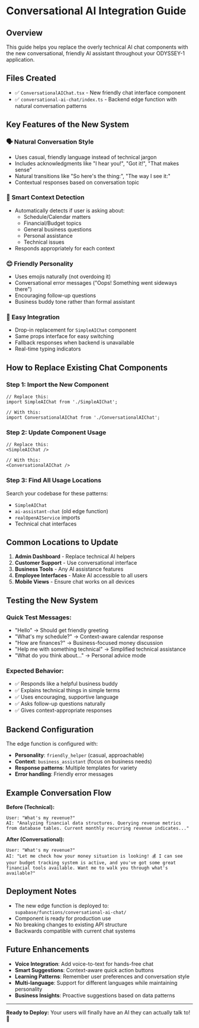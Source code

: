 # Conversational AI Integration Guide

## Overview
This guide helps you replace the overly technical AI chat components with the new conversational, friendly AI assistant throughout your ODYSSEY-1 application.

## Files Created
- ✅ `ConversationalAIChat.tsx` - New friendly chat interface component
- ✅ `conversational-ai-chat/index.ts` - Backend edge function with natural conversation patterns

## Key Features of the New System

### 🗣️ **Natural Conversation Style**
- Uses casual, friendly language instead of technical jargon
- Includes acknowledgments like "I hear you!", "Got it!", "That makes sense"
- Natural transitions like "So here's the thing:", "The way I see it:"
- Contextual responses based on conversation topic

### 🎯 **Smart Context Detection**
- Automatically detects if user is asking about:
  - Schedule/Calendar matters
  - Financial/Budget topics
  - General business questions
  - Personal assistance
  - Technical issues
- Responds appropriately for each context

### 😊 **Friendly Personality**
- Uses emojis naturally (not overdoing it)
- Conversational error messages ("Oops! Something went sideways there")
- Encouraging follow-up questions
- Business buddy tone rather than formal assistant

### 🚀 **Easy Integration**
- Drop-in replacement for `SimpleAIChat` component
- Same props interface for easy switching
- Fallback responses when backend is unavailable
- Real-time typing indicators

## How to Replace Existing Chat Components

### Step 1: Import the New Component
```tsx
// Replace this:
import SimpleAIChat from './SimpleAIChat';

// With this:
import ConversationalAIChat from './ConversationalAIChat';
```

### Step 2: Update Component Usage
```tsx
// Replace this:
<SimpleAIChat />

// With this:
<ConversationalAIChat />
```

### Step 3: Find All Usage Locations
Search your codebase for these patterns:
- `SimpleAIChat`
- `ai-assistant-chat` (old edge function)
- `realOpenAIService` imports
- Technical chat interfaces

## Common Locations to Update

1. **Admin Dashboard** - Replace technical AI helpers
2. **Customer Support** - Use conversational interface
3. **Business Tools** - Any AI assistance features
4. **Employee Interfaces** - Make AI accessible to all users
5. **Mobile Views** - Ensure chat works on all devices

## Testing the New System

### Quick Test Messages:
- "Hello" → Should get friendly greeting
- "What's my schedule?" → Context-aware calendar response
- "How are finances?" → Business-focused money discussion
- "Help me with something technical" → Simplified technical assistance
- "What do you think about..." → Personal advice mode

### Expected Behavior:
- ✅ Responds like a helpful business buddy
- ✅ Explains technical things in simple terms  
- ✅ Uses encouraging, supportive language
- ✅ Asks follow-up questions naturally
- ✅ Gives context-appropriate responses

## Backend Configuration

The edge function is configured with:
- **Personality**: `friendly_helper` (casual, approachable)
- **Context**: `business_assistant` (focus on business needs)
- **Response patterns**: Multiple templates for variety
- **Error handling**: Friendly error messages

## Example Conversation Flow

**Before (Technical):**
```
User: "What's my revenue?"
AI: "Analyzing financial data structures. Querying revenue metrics from database tables. Current monthly recurring revenue indicates..."
```

**After (Conversational):**
```
User: "What's my revenue?"
AI: "Let me check how your money situation is looking! 💰 I can see your budget tracking system is active, and you've got some great financial tools available. Want me to walk you through what's available?"
```

## Deployment Notes

- The new edge function is deployed to: `supabase/functions/conversational-ai-chat/`
- Component is ready for production use
- No breaking changes to existing API structure
- Backwards compatible with current chat systems

## Future Enhancements

- **Voice Integration**: Add voice-to-text for hands-free chat
- **Smart Suggestions**: Context-aware quick action buttons
- **Learning Patterns**: Remember user preferences and conversation style
- **Multi-language**: Support for different languages while maintaining personality
- **Business Insights**: Proactive suggestions based on data patterns

---

**Ready to Deploy:** Your users will finally have an AI they can actually talk to! 🎉